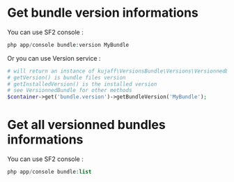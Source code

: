 Get bundle version informations
===============================

You can use SF2 console :

```php
php app/console bundle:version MyBundle
```

Or you can use Version service :

```php
# will return an instance of kujaff\VersionsBundle\Versions\VersionnedBundle
# getVersion() is bundle files version
# getInstalledVersion() is the installed version
# see VersionnedBundle for other methods
$container->get('bundle.version')->getBundleVersion('MyBundle');
```

Get all versionned bundles informations
=======================================

You can use SF2 console :

```php
php app/console bundle:list
```